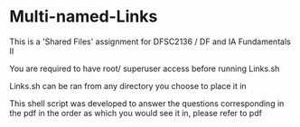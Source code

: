 # Multi-named-Links

This is a 'Shared Files' assignment for DFSC2136 / DF and IA Fundamentals II

You are required to have root/ superuser access before running Links.sh

Links.sh can be ran from any directory you choose to place it in

This shell script was developed to answer the questions corresponding in the pdf in the order as which you would see it in, please refer to pdf
